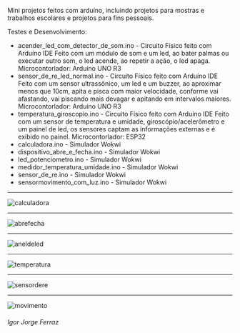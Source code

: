 Mini projetos feitos com arduíno, incluindo projetos para mostras e trabalhos escolares e projetos para fins pessoais.

Testes e Desenvolvimento:
- acender_led_com_detector_de_som.ino - Circuito Físico feito com Arduíno IDE
Feito com um módulo de som e um led, ao bater palmas ou executar outro som, o led acende, ao repetir a ação, o led apaga. Microcontorlador: Arduíno UNO R3
- sensor_de_re_led_normal.ino - Circuito Físico feito com Arduíno IDE
Feito com um sensor ultrassônico, um led e um buzzer, ao aproximar menos que 10cm, apita e pisca com maior velocidade, conforme vai afastando, vai piscando mais devagar e apitando em intervalos maiores. Microcontorlador: Arduíno UNO R3
- temperatura_giroscopio.ino - Circuito Físico feito com Arduíno IDE
Feito com um sensor de temperatura e umidade, giroscópio/acelerômetro e um painel de led, os sensores captam as informações externas e é exibido no painel. Microcontorlador: ESP32
- calculadora.ino - Simulador Wokwi
- dispositivo_abre_e_fecha.ino - Simulador Wokwi
- led_potenciometro.ino - Simulador Wokwi
- medidor_temperatura_umidade.ino - Simulador Wokwi
- sensor_de_re.ino - Simulador Wokwi
- sensormovimento_com_luz.ino - Simulador Wokwi

---  
![calculadora](https://github.com/IgorJF/Mini-Projetos-em-Arduino/assets/111748228/63cc5a7b-9c45-4609-9aea-d5b4c0dc8c28)

---
![abrefecha](https://github.com/IgorJF/Mini-Projetos-em-Arduino/assets/111748228/f31fc4d9-e3a3-4c8e-b09d-338141c52742)

---
![aneldeled](https://github.com/IgorJF/Mini-Projetos-em-Arduino/assets/111748228/8272b30c-ced1-43cb-8d37-1b90079e6af9)

---
![temperatura](https://github.com/IgorJF/Mini-Projetos-em-Arduino/assets/111748228/008f2b12-3f88-49ff-b60d-3a58bdd7bffe)

---
![sensordere](https://github.com/IgorJF/Mini-Projetos-em-Arduino/assets/111748228/ca2274dc-dc2e-403b-8b03-f71d41451ed0)

---
![movimento](https://github.com/IgorJF/Mini-Projetos-em-Arduino/assets/111748228/e1bded49-78af-4f86-9de7-68ac352501d7)

###### Igor Jorge Ferraz


